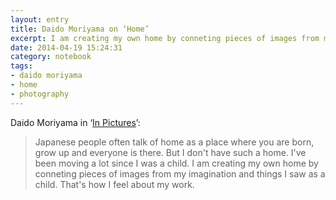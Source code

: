```yaml
--- 
layout: entry
title: Daido Moriyama on ‘Home’
excerpt: I am creating my own home by conneting pieces of images from my imagination and things I saw as a child.
date: 2014-04-19 15:24:31
category: notebook
tags: 
- daido moriyama
- home
- photography
---
```


Daido Moriyama in ‘[In Pictures](https://www.youtube.com/watch?v=foWAs3V_lkg)’:

> Japanese people often talk of home as a place where you are born, grow up and everyone is there. But I don't have such a home. I've been moving a lot since I was a child. I am creating my own home by conneting pieces of images from my imagination and things I saw as a child. That's how I feel about my work.